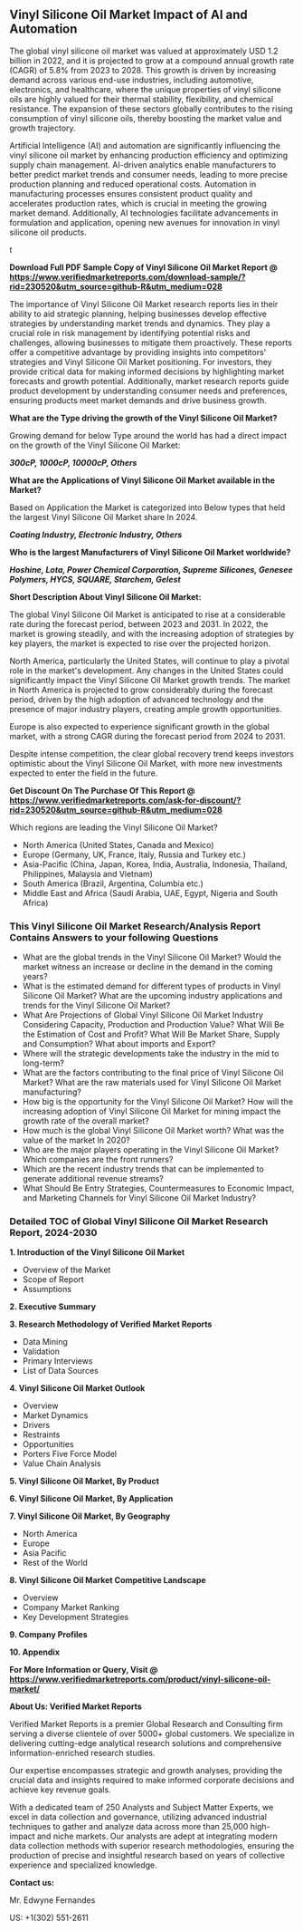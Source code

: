<h2>Vinyl Silicone Oil Market Impact of AI and Automation</h2><p>The global vinyl silicone oil market was valued at approximately USD 1.2 billion in 2022, and it is projected to grow at a compound annual growth rate (CAGR) of 5.8% from 2023 to 2028. This growth is driven by increasing demand across various end-use industries, including automotive, electronics, and healthcare, where the unique properties of vinyl silicone oils are highly valued for their thermal stability, flexibility, and chemical resistance. The expansion of these sectors globally contributes to the rising consumption of vinyl silicone oils, thereby boosting the market value and growth trajectory.</p><p>Artificial Intelligence (AI) and automation are significantly influencing the vinyl silicone oil market by enhancing production efficiency and optimizing supply chain management. AI-driven analytics enable manufacturers to better predict market trends and consumer needs, leading to more precise production planning and reduced operational costs. Automation in manufacturing processes ensures consistent product quality and accelerates production rates, which is crucial in meeting the growing market demand. Additionally, AI technologies facilitate advancements in formulation and application, opening new avenues for innovation in vinyl silicone oil products.</p>t</p><p id="" class=""><strong>Download Full PDF Sample Copy of Vinyl Silicone Oil Market Report @ <a href="https://www.verifiedmarketreports.com/download-sample/?rid=230520&utm_source=github-R&utm_medium=028" target="_blank">https://www.verifiedmarketreports.com/download-sample/?rid=230520&utm_source=github-R&utm_medium=028</a></strong></p><p>The importance of&nbsp;Vinyl Silicone Oil Market research reports lies in their ability to aid strategic planning, helping businesses develop effective strategies by understanding market trends and dynamics. They play a crucial role in risk management by identifying potential risks and challenges, allowing businesses to mitigate them proactively. These reports offer a competitive advantage by providing insights into competitors' strategies and Vinyl Silicone Oil Market positioning. For investors, they provide critical data for making informed decisions by highlighting market forecasts and growth potential. Additionally, market research reports guide product development by understanding consumer needs and preferences, ensuring products meet market demands and drive business growth.</p><p><strong>What are the&nbsp;Type driving the growth of the Vinyl Silicone Oil Market?</strong></p><p id="" class="">Growing demand for below Type around the world has had a direct impact on the growth of the Vinyl Silicone Oil Market:</p><em><strong>300cP, 1000cP, 10000cP, Others</strong></em></p><strong>What are the&nbsp;Applications&nbsp;of Vinyl Silicone Oil Market available in the Market?</strong></p><p id="" class="">Based on Application the Market is categorized into Below types that held the largest Vinyl Silicone Oil Market share In 2024.</p><em><strong>Coating Industry, Electronic Industry, Others</strong></em></p><strong>Who is the largest Manufacturers of Vinyl Silicone Oil Market worldwide?</strong></p><p><em><strong>Hoshine, Lota, Power Chemical Corporation, Supreme Silicones, Genesee Polymers, HYCS, SQUARE, Starchem, Gelest</strong></em></p><p id="" class=""><strong>Short Description About Vinyl Silicone Oil Market:</strong></p><p>The global Vinyl Silicone Oil Market is anticipated to rise at a considerable rate during the forecast period, between 2023 and 2031. In 2022, the market is growing steadily, and with the increasing adoption of strategies by key players, the market is expected to rise over the projected horizon.</p><p>North America, particularly the United States, will continue to play a pivotal role in the market's development. Any changes in the United States could significantly impact the Vinyl Silicone Oil Market growth trends. The market in North America is projected to grow considerably during the forecast period, driven by the high adoption of advanced technology and the presence of major industry players, creating ample growth opportunities.</p><p>Europe is also expected to experience significant growth in the global market, with a strong CAGR during the forecast period from 2024 to 2031.</p><p>Despite intense competition, the clear global recovery trend keeps investors optimistic about the Vinyl Silicone Oil Market, with more new investments expected to enter the field in the future.</p><p id="" class=""><strong>Get Discount On The Purchase Of This Report @ <a href="https://www.verifiedmarketreports.com/ask-for-discount/?rid=230520&utm_source=github-R&utm_medium=028" target="_blank">https://www.verifiedmarketreports.com/ask-for-discount/?rid=230520&utm_source=github-R&utm_medium=028</a></strong></p>Which regions are leading the Vinyl Silicone Oil Market?</p><ul><li>North America (United States, Canada and Mexico)</li><li>Europe (Germany, UK, France, Italy, Russia and Turkey etc.)</li><li>Asia-Pacific (China, Japan, Korea, India, Australia, Indonesia, Thailand, Philippines, Malaysia and Vietnam)</li><li>South America (Brazil, Argentina, Columbia etc.)</li><li>Middle East and Africa (Saudi Arabia, UAE, Egypt, Nigeria and South Africa)</li></ul><h3 id="" class="">This Vinyl Silicone Oil Market Research/Analysis Report Contains Answers to your following Questions</h3><ul><li>What are the global trends in the Vinyl Silicone Oil Market? Would the market witness an increase or decline in the demand in the coming years?</li><li>What is the estimated demand for different types of products in Vinyl Silicone Oil Market? What are the upcoming industry applications and trends for the Vinyl Silicone Oil Market?</li><li>What Are Projections of Global Vinyl Silicone Oil Market Industry Considering Capacity, Production and Production Value? What Will Be the Estimation of Cost and Profit? What Will Be Market Share, Supply and Consumption? What about imports and Export?</li><li>Where will the strategic developments take the industry in the mid to long-term?</li><li>What are the factors contributing to the final price of Vinyl Silicone Oil Market? What are the raw materials used for Vinyl Silicone Oil Market manufacturing?</li><li>How big is the opportunity for the Vinyl Silicone Oil Market? How will the increasing adoption of Vinyl Silicone Oil Market for mining impact the growth rate of the overall market?</li><li>How much is the global Vinyl Silicone Oil Market worth? What was the value of the market In 2020?</li><li>Who are the major players operating in the Vinyl Silicone Oil Market? Which companies are the front runners?</li><li>Which are the recent industry trends that can be implemented to generate additional revenue streams?</li><li>What Should Be Entry Strategies, Countermeasures to Economic Impact, and Marketing Channels for Vinyl Silicone Oil Market Industry?</li></ul><h3 id="" class="">Detailed TOC of Global Vinyl Silicone Oil Market Research Report, 2024-2030</h3><p id="" class=""><strong>1. Introduction of the Vinyl Silicone Oil Market</strong></p><ul><li>Overview of the Market</li><li>Scope of Report</li><li>Assumptions</li></ul><p id="" class=""><strong>2. Executive Summary</strong></p><p id="" class=""><strong>3. Research Methodology of Verified Market Reports</strong></p><ul><li>Data Mining</li><li>Validation</li><li>Primary Interviews</li><li>List of Data Sources</li></ul><p id="" class=""><strong>4. Vinyl Silicone Oil Market Outlook</strong></p><ul><li>Overview</li><li>Market Dynamics</li><li>Drivers</li><li>Restraints</li><li>Opportunities</li><li>Porters Five Force Model</li><li>Value Chain Analysis</li></ul><p id="" class=""><strong>5. Vinyl Silicone Oil Market, By Product</strong></p><p id="" class=""><strong>6. Vinyl Silicone Oil Market, By Application</strong></p><p id="" class=""><strong>7. Vinyl Silicone Oil Market, By Geography</strong></p><ul><li>North America</li><li>Europe</li><li>Asia Pacific</li><li>Rest of the World</li></ul><p id="" class=""><strong>8. Vinyl Silicone Oil Market Competitive Landscape</strong></p><ul><li>Overview</li><li>Company Market Ranking</li><li>Key Development Strategies</li></ul><p id="" class=""><strong>9. Company Profiles</strong></p><p id="" class=""><strong>10. Appendix</strong></p><p id="" class=""><strong>For More Information or Query, Visit @ <a href="https://www.verifiedmarketreports.com/product/vinyl-silicone-oil-market/" target="_blank">https://www.verifiedmarketreports.com/product/vinyl-silicone-oil-market/</a></strong></p><p id="" class=""><strong>About Us: Verified Market Reports</strong></p><p id="" class="">Verified Market Reports is a premier Global Research and Consulting firm serving a diverse clientele of over 5000+ global customers. We specialize in delivering cutting-edge analytical research solutions and comprehensive information-enriched research studies.</p><p id="" class="">Our expertise encompasses strategic and growth analyses, providing the crucial data and insights required to make informed corporate decisions and achieve key revenue goals.</p><p id="" class="">With a dedicated team of 250 Analysts and Subject Matter Experts, we excel in data collection and governance, utilizing advanced industrial techniques to gather and analyze data across more than 25,000 high-impact and niche markets. Our analysts are adept at integrating modern data collection methods with superior research methodologies, ensuring the production of precise and insightful research based on years of collective experience and specialized knowledge.</p><p id="" class=""><strong>Contact us:</strong></p><p id="" class="">Mr. Edwyne Fernandes</p><p id="" class="">US: +1(302) 551-2611</p>